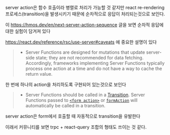 server action은 함수 호출이라 병렬로 처리가 가능할 것 같지만 react re-rendering 프로세스(transition)을 발생시키기 때문에 순차적으로 응답이 처리되는것으로 보인다.

이 https://hmos.dev/en/next-server-action-sequence 글을 보면 순차적 응답에 대한 실험이 담겨져 있다

https://react.dev/reference/rsc/use-server#caveats 에 중요한 설명이 있다

> - Server Functions are designed for mutations that update server-side state; they are not recommended for data fetching. Accordingly, frameworks implementing Server Functions typically process one action at a time and do not have a way to cache the return value.

한 번에 하나의 action을 처리하도록 구현되어 있는것으로 보인다

> - Server Functions should be called in a [Transition](https://react.dev/reference/react/useTransition). Server Functions passed to [`<form action>`](https://react.dev/reference/react-dom/components/form#props) or [`formAction`](https://react.dev/reference/react-dom/components/input#props) will automatically be called in a transition.

server action은 form에서 호출할 때 자동적으로 transition을 유발한다

이래서 커뮤니티를 보면 trpc + react-query 조합의 형태도 쓰이는 것 같다.